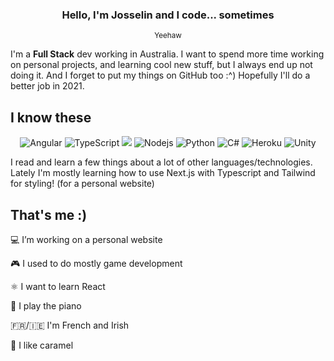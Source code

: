 <h3 align="center">Hello, I'm Josselin and I code... sometimes</h3>
<p align="center"><sub>Yeehaw</sub></p>
I'm a <b>Full Stack</b> dev working in Australia.
I want to spend more time working on personal projects, and learning cool new stuff, but I always end up not doing it. And I forget to put my things on GitHub too :^)
Hopefully I'll do a better job in 2021.

<h2>I know these</h2>
<p align="center">
    <img alt="Angular" src="https://img.shields.io/badge/-Angular%20-%23DD0031.svg?&style=flat-square&logo=angular&logoColor=white"/>
    <img alt="TypeScript" src="https://img.shields.io/badge/-TypeScript-007ACC?style=flat-square&logo=typescript&logoColor=white" />
    <img src="https://img.shields.io/badge/SASS%20-hotpink.svg?&style=flat-square&logo=SASS&logoColor=white"/>
    <img alt="Nodejs" src="https://img.shields.io/badge/-Nodejs-43853d?style=flat-square&logo=Node.js&logoColor=white" />
    <img alt="Python" src="https://img.shields.io/badge/-Python-F9A03C?style=flat-square&logo=python&logoColor=white" />
    <img alt="C#" src="https://img.shields.io/badge/-C%23%20-%23007ACF.svg?&style=flat-square&logo=c-sharp&logoColor=white"/>
    <img alt="Heroku" src="https://img.shields.io/badge/-Heroku%20-%23430098.svg?&style=flat-square&logo=heroku&logoColor=white"/>
<!--     <img alt="Jenkins" src="https://img.shields.io/badge/-Jenkins%20-%232C5263.svg?&style=flat-square&logo=jenkins&logoColor=white"/> -->
    <img alt="Unity" src="https://img.shields.io/badge/-Unity%20-%23000000.svg?&style=flat-square&logo=unity&logoColor=white"/>
</p>

<p>I read and learn a few things about a lot of other languages/technologies.
Lately I'm mostly learning how to use Next.js with Typescript and Tailwind for styling! (for a personal website) </p>

<h2> That's me :)</h2>
<p>💻 I’m working on a personal website</p>
<p>🎮 I used to do mostly game development</p>
<p>⚛ I want to learn React</p>
<p>🎹 I play the piano</p>
<p>🇫🇷/🇮🇪 I'm French and Irish</p>
<p>🍴 I like caramel</p>
